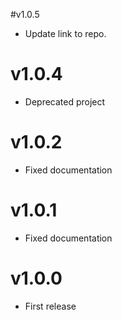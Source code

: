#v1.0.5

- Update link to repo.

# v1.0.4

- Deprecated project

# v1.0.2

- Fixed documentation

# v1.0.1

- Fixed documentation

# v1.0.0

- First release